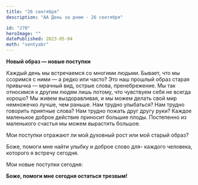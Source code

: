 ```yaml
---
title: "26 сентября"
description: "АА День за днем - 26 сентября"

id: "270"
heroImage: ""
datePublished: 2023-05-04
moth: "sentyabr"
---
```


**Новый образ — новые поступки**

Каждый день мы встречаемся со многими людьми. Бывает, что мы ссоримся с ними —
а редко или часто? Это наш прошлый образ старая привычка — мрачный вид, острые
слова, пренебрежение. Мы так относимся к другим людям лишь потому, что
чувствуем себя не всегда хорошо? Мы живем выздоравливая, и мы можем делать
свой мир немножечко лучше, чем раньше. Нам трудно улыбаться? Нам трудно
говорить приятные слова? Нам трудно пожать друг другу руки? Каждое маленькое
доброе действие приносит большие плоды. Постепенно из маленького счастья мы
можем вырастить большое.

Мои поступки отражают ли мой духовный рост или мой старый образ?

Боже, помоги мне найти улыбку и доброе слово для- каждого человека, которого я
встречу сегодня.

Мои новые поступки сегодня:

**Боже, помоги мне сегодня остаться трезвым!**
